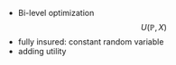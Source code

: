 - Bi-level optimization 
$$U(\mathbb{P}, X)$$
- fully insured: constant random variable 
- adding utility 
